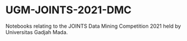 # UGM-JOINTS-2021-DMC
Notebooks relating to the JOINTS Data Mining Competition 2021 held by Universitas Gadjah Mada.
